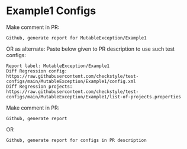 # Example1 Configs
Make comment in PR:
```
Github, generate report for MutableException/Example1
```
OR as alternate:
Paste below given to PR description to use such test configs:
```
Report label: MutableException/Example1
Diff Regression config: https://raw.githubusercontent.com/checkstyle/test-configs/main/MutableException/Example1/config.xml
Diff Regression projects: https://raw.githubusercontent.com/checkstyle/test-configs/main/MutableException/Example1/list-of-projects.properties
```
Make comment in PR:
```
Github, generate report
```
OR
```
Github, generate report for configs in PR description
```
